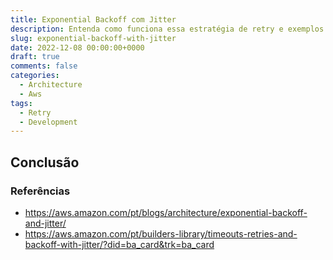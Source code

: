```yaml
---
title: Exponential Backoff com Jitter
description: Entenda como funciona essa estratégia de retry e exemplos de onde utilizá-la.
slug: exponential-backoff-with-jitter
date: 2022-12-08 00:00:00+0000
draft: true
comments: false
categories:
  - Architecture
  - Aws
tags:
  - Retry
  - Development
---
```


## Conclusão

### Referências

- https://aws.amazon.com/pt/blogs/architecture/exponential-backoff-and-jitter/
- https://aws.amazon.com/pt/builders-library/timeouts-retries-and-backoff-with-jitter/?did=ba_card&trk=ba_card
